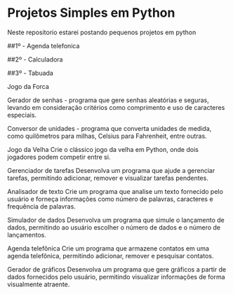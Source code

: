 # Projetos Simples em Python

Neste repositorio estarei postando pequenos projetos em python

##1º - Agenda telefonica

##2º - Calculadora

##3º - Tabuada

Jogo da Forca

Gerador de senhas - programa que gere senhas aleatórias e seguras, levando em consideração critérios como comprimento e uso de caracteres especiais.

Conversor de unidades  - programa que converta unidades de medida, como quilômetros para milhas, Celsius para Fahrenheit, entre outras.

Jogo da Velha
Crie o clássico jogo da velha em Python, onde dois jogadores podem competir entre si.

Gerenciador de tarefas
Desenvolva um programa que ajude a gerenciar tarefas, permitindo adicionar, remover e visualizar tarefas pendentes.

Analisador de texto
Crie um programa que analise um texto fornecido pelo usuário e forneça informações como número de palavras, caracteres e frequência de palavras.

Simulador de dados
Desenvolva um programa que simule o lançamento de dados, permitindo ao usuário escolher o número de dados e o número de lançamentos.

Agenda telefônica
Crie um programa que armazene contatos em uma agenda telefônica, permitindo adicionar, remover e pesquisar contatos.

Gerador de gráficos
Desenvolva um programa que gere gráficos a partir de dados fornecidos pelo usuário, permitindo visualizar informações de forma visualmente atraente.